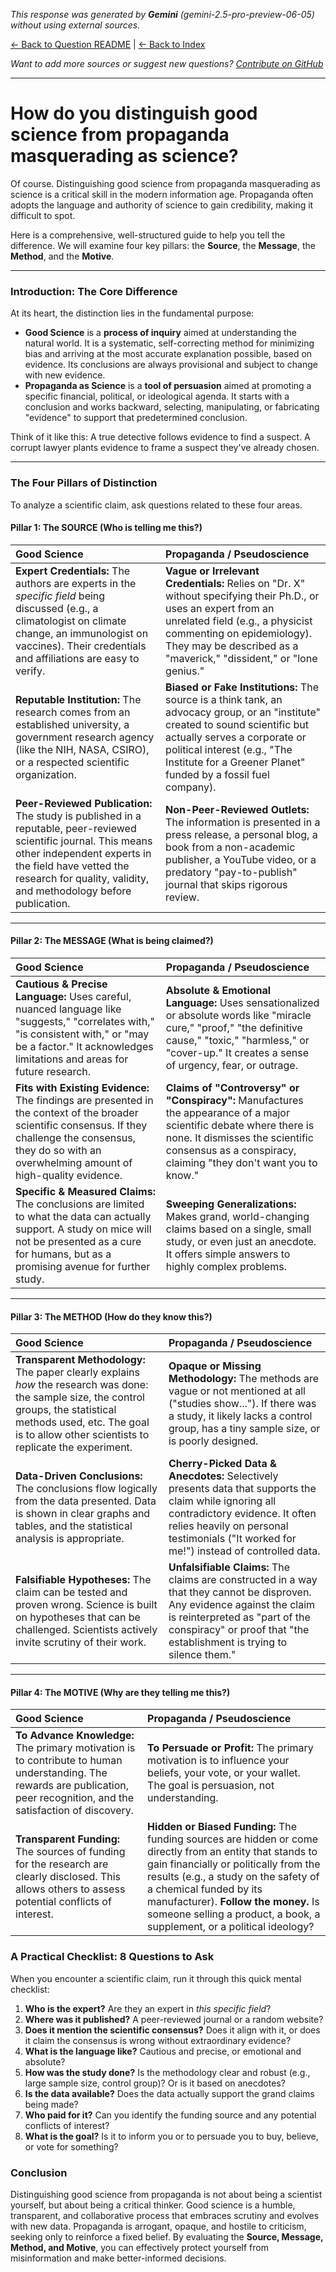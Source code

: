 <!-- 
Generated by: gemini
Model: gemini-2.5-pro-preview-06-05
Prompt type: default
Generated at: 2025-06-10T21:56:20.977258
-->

*This response was generated by **Gemini** (gemini-2.5-pro-preview-06-05) without using external sources.*

[← Back to Question README](README.md) | [← Back to Index](../README.md)

*Want to add more sources or suggest new questions? [Contribute on GitHub](https://github.com/justinwest/SuggestedSources)*

---

# How do you distinguish good science from propaganda masquerading as science?

Of course. Distinguishing good science from propaganda masquerading as science is a critical skill in the modern information age. Propaganda often adopts the language and authority of science to gain credibility, making it difficult to spot.

Here is a comprehensive, well-structured guide to help you tell the difference. We will examine four key pillars: the **Source**, the **Message**, the **Method**, and the **Motive**.

---

### Introduction: The Core Difference

At its heart, the distinction lies in the fundamental purpose:

*   **Good Science** is a **process of inquiry** aimed at understanding the natural world. It is a systematic, self-correcting method for minimizing bias and arriving at the most accurate explanation possible, based on evidence. Its conclusions are always provisional and subject to change with new evidence.
*   **Propaganda as Science** is a **tool of persuasion** aimed at promoting a specific financial, political, or ideological agenda. It starts with a conclusion and works backward, selecting, manipulating, or fabricating "evidence" to support that predetermined conclusion.

Think of it like this: A true detective follows evidence to find a suspect. A corrupt lawyer plants evidence to frame a suspect they've already chosen.

---

### The Four Pillars of Distinction

To analyze a scientific claim, ask questions related to these four areas.

#### Pillar 1: The SOURCE (Who is telling me this?)

| Good Science | Propaganda / Pseudoscience |
| :--- | :--- |
| **Expert Credentials:** The authors are experts in the *specific field* being discussed (e.g., a climatologist on climate change, an immunologist on vaccines). Their credentials and affiliations are easy to verify. | **Vague or Irrelevant Credentials:** Relies on "Dr. X" without specifying their Ph.D., or uses an expert from an unrelated field (e.g., a physicist commenting on epidemiology). They may be described as a "maverick," "dissident," or "lone genius." |
| **Reputable Institution:** The research comes from an established university, a government research agency (like the NIH, NASA, CSIRO), or a respected scientific organization. | **Biased or Fake Institutions:** The source is a think tank, an advocacy group, or an "institute" created to sound scientific but actually serves a corporate or political interest (e.g., "The Institute for a Greener Planet" funded by a fossil fuel company). |
| **Peer-Reviewed Publication:** The study is published in a reputable, peer-reviewed scientific journal. This means other independent experts in the field have vetted the research for quality, validity, and methodology before publication. | **Non-Peer-Reviewed Outlets:** The information is presented in a press release, a personal blog, a book from a non-academic publisher, a YouTube video, or a predatory "pay-to-publish" journal that skips rigorous review. |

---

#### Pillar 2: The MESSAGE (What is being claimed?)

| Good Science | Propaganda / Pseudoscience |
| :--- | :--- |
| **Cautious & Precise Language:** Uses careful, nuanced language like "suggests," "correlates with," "is consistent with," or "may be a factor." It acknowledges limitations and areas for future research. | **Absolute & Emotional Language:** Uses sensationalized or absolute words like "miracle cure," "proof," "the definitive cause," "toxic," "harmless," or "cover-up." It creates a sense of urgency, fear, or outrage. |
| **Fits with Existing Evidence:** The findings are presented in the context of the broader scientific consensus. If they challenge the consensus, they do so with an overwhelming amount of high-quality evidence. | **Claims of "Controversy" or "Conspiracy":** Manufactures the appearance of a major scientific debate where there is none. It dismisses the scientific consensus as a conspiracy, claiming "they don't want you to know." |
| **Specific & Measured Claims:** The conclusions are limited to what the data can actually support. A study on mice will not be presented as a cure for humans, but as a promising avenue for further study. | **Sweeping Generalizations:** Makes grand, world-changing claims based on a single, small study, or even just an anecdote. It offers simple answers to highly complex problems. |

---

#### Pillar 3: The METHOD (How do they know this?)

| Good Science | Propaganda / Pseudoscience |
| :--- | :--- |
| **Transparent Methodology:** The paper clearly explains *how* the research was done: the sample size, the control groups, the statistical methods used, etc. The goal is to allow other scientists to replicate the experiment. | **Opaque or Missing Methodology:** The methods are vague or not mentioned at all ("studies show..."). If there was a study, it likely lacks a control group, has a tiny sample size, or is poorly designed. |
| **Data-Driven Conclusions:** The conclusions flow logically from the data presented. Data is shown in clear graphs and tables, and the statistical analysis is appropriate. | **Cherry-Picked Data & Anecdotes:** Selectively presents data that supports the claim while ignoring all contradictory evidence. It often relies heavily on personal testimonials ("It worked for me!") instead of controlled data. |
| **Falsifiable Hypotheses:** The claim can be tested and proven wrong. Science is built on hypotheses that can be challenged. Scientists actively invite scrutiny of their work. | **Unfalsifiable Claims:** The claims are constructed in a way that they cannot be disproven. Any evidence against the claim is reinterpreted as "part of the conspiracy" or proof that "the establishment is trying to silence them." |

---

#### Pillar 4: The MOTIVE (Why are they telling me this?)

| Good Science | Propaganda / Pseudoscience |
| :--- | :--- |
| **To Advance Knowledge:** The primary motivation is to contribute to human understanding. The rewards are publication, peer recognition, and the satisfaction of discovery. | **To Persuade or Profit:** The primary motivation is to influence your beliefs, your vote, or your wallet. The goal is persuasion, not understanding. |
| **Transparent Funding:** The sources of funding for the research are clearly disclosed. This allows others to assess potential conflicts of interest. | **Hidden or Biased Funding:** The funding sources are hidden or come directly from an entity that stands to gain financially or politically from the results (e.g., a study on the safety of a chemical funded by its manufacturer). **Follow the money.** Is someone selling a product, a book, a supplement, or a political ideology? |

### A Practical Checklist: 8 Questions to Ask

When you encounter a scientific claim, run it through this quick mental checklist:

1.  **Who is the expert?** Are they an expert in *this specific field*?
2.  **Where was it published?** A peer-reviewed journal or a random website?
3.  **Does it mention the scientific consensus?** Does it align with it, or does it claim the consensus is wrong without extraordinary evidence?
4.  **What is the language like?** Cautious and precise, or emotional and absolute?
5.  **How was the study done?** Is the methodology clear and robust (e.g., large sample size, control group)? Or is it based on anecdotes?
6.  **Is the data available?** Does the data actually support the grand claims being made?
7.  **Who paid for it?** Can you identify the funding source and any potential conflicts of interest?
8.  **What is the goal?** Is it to inform you or to persuade you to buy, believe, or vote for something?

### Conclusion

Distinguishing good science from propaganda is not about being a scientist yourself, but about being a critical thinker. Good science is a humble, transparent, and collaborative process that embraces scrutiny and evolves with new data. Propaganda is arrogant, opaque, and hostile to criticism, seeking only to reinforce a fixed belief. By evaluating the **Source, Message, Method, and Motive**, you can effectively protect yourself from misinformation and make better-informed decisions.